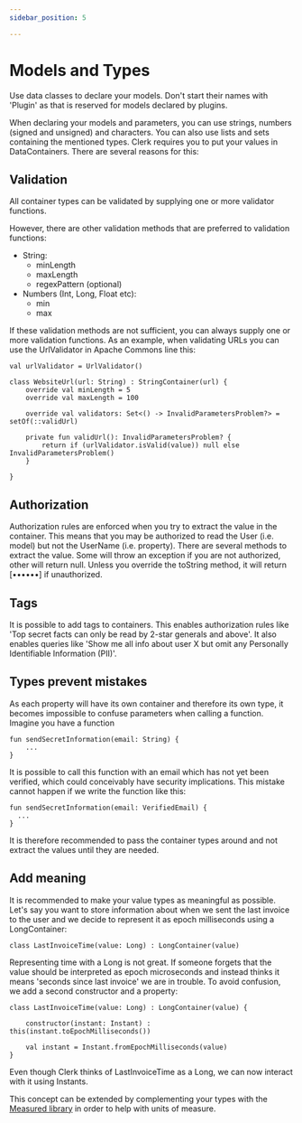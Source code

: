 ```yaml
---
sidebar_position: 5

---
```

# Models and Types

Use data classes to declare your models. Don't start their names with 'Plugin' as that is reserved for models declared
by plugins.

When declaring your models and parameters, you can use strings, numbers (signed and unsigned) and characters. You can
also use lists and sets containing the mentioned types. Clerk requires you to put your values in DataContainers. There
are several reasons for this:

## Validation

All container types can be validated by supplying one or more validator functions.

However, there are other validation methods that are preferred to validation functions:

* String:
    * minLength
    * maxLength
    * regexPattern (optional)
* Numbers (Int, Long, Float etc):
    * min
    * max

If these validation methods are not sufficient, you can always supply one or more validation functions. As an example,
when validating URLs you can use the UrlValidator in Apache Commons line this:

```
val urlValidator = UrlValidator()

class WebsiteUrl(url: String) : StringContainer(url) {
    override val minLength = 5
    override val maxLength = 100

    override val validators: Set<() -> InvalidParametersProblem?> = setOf(::validUrl)

    private fun validUrl(): InvalidParametersProblem? {
        return if (urlValidator.isValid(value)) null else InvalidParametersProblem()
    }

}
```

## Authorization

Authorization rules are enforced when you try to extract the value in the container. This means that you may be
authorized to read the User (i.e. model) but not the UserName (i.e. property). There are several methods to extract the
value. Some will throw an exception if you are not authorized, other will return null. Unless you override the toString
method, it will return [••••••] if unauthorized.

## Tags

It is possible to add tags to containers. This enables authorization rules like 'Top secret facts can only be
read by 2-star generals and above'. It also enables queries like 'Show me all info about user X but omit any
Personally Identifiable Information (PII)'.

## Types prevent mistakes

As each property will have its own container and therefore its own type, it becomes impossible to confuse parameters
when calling a function. Imagine you have a function

```
fun sendSecretInformation(email: String) {
    ...
}
```

It is possible to call this function with an email which has not yet been verified, which could conceivably
have security implications. This mistake cannot happen if we write the function like this:

```
fun sendSecretInformation(email: VerifiedEmail) {
  ...
}
```

It is therefore recommended to pass the container types around and not extract the values until they are needed.

## Add meaning

It is recommended to make your value types as meaningful as possible. Let's say you want to store information about when
we sent the last invoice to the user and we decide to represent it as epoch milliseconds using a LongContainer:

```
class LastInvoiceTime(value: Long) : LongContainer(value)
```

Representing time with a Long is not great. If someone forgets that the value should be interpreted as epoch
microseconds and instead thinks it
means 'seconds since last invoice' we are in trouble. To avoid confusion, we add a second constructor and a property:

```
class LastInvoiceTime(value: Long) : LongContainer(value) {

    constructor(instant: Instant) : this(instant.toEpochMilliseconds())

    val instant = Instant.fromEpochMilliseconds(value)
}
```

Even though Clerk thinks of LastInvoiceTime as a Long, we can now interact with it using Instants.

This concept can be extended by complementing your types with the [Measured library](https://github.com/nacular/measured) in order to help with units of
measure.